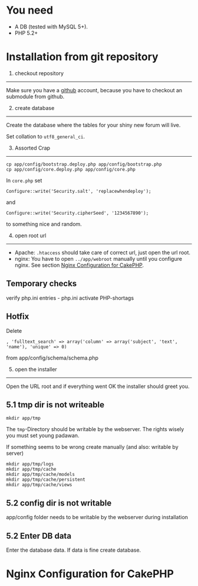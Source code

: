 You need
========

- A DB (tested with MySQL 5+).
- PHP 5.2+


Installation from git repository
================================


1. checkout repository
----------------------

Make sure you have a [github](http://github.com/) account, because you have to checkout an submodule from github.


2. create database
------------------

Create the database where the tables for your shiny new forum will live.

Set collation to `utf8_general_ci`.

3. Assorted Crap
----------------

    cp app/config/bootstrap.deploy.php app/config/bootstrap.php
    cp app/config/core.deploy.php app/config/core.php
    
In `core.php` set
    
    Configure::write('Security.salt', 'replacewhendeploy');
    
and

    Configure::write('Security.cipherSeed', '1234567890');

to something nice and random.

4. open root url
----------------

- Apache: `.htaccess` should take care of correct url, just open the url root.
- nginx: You have to open `../app/webroot` manually until you configure nginx. See section [Nginx Configuration for CakePHP](#NginxConfigurationForCakePHP).


Temporary checks
----------------

verify php.ini entries
    - php.ini activate PHP-shortags


Hotfix
------

Delete

    , 'fulltext_search' => array('column' => array('subject', 'text', 'name'), 'unique' => 0)
    
from app/config/schema/schema.php


5. open the installer
---------------------

Open the URL root and if everything went OK the installer should greet you.

5.1 tmp dir is not writeable
----------------------------

    mkdir app/tmp
    
The `tmp`-Directory should be writable by the webserver. The rights wisely you must set young padawan.

If something seems to be wrong create manually (and also: writable by server)

    mkdir app/tmp/logs
    mkdir app/tmp/cache
    mkdir app/tmp/cache/models
    mkdir app/tmp/cache/persistent
    mkdir app/tmp/cache/views
    
5.2 config dir is not writable
------------------------------

app/config folder needs to be writable by the webserver during installation
    
    
5.2 Enter DB data
-----------------

Enter the database data. If data is fine create database.


Nginx Configuration for CakePHP <a name="NginxConfigurationForCakePHP"/>
===============================


